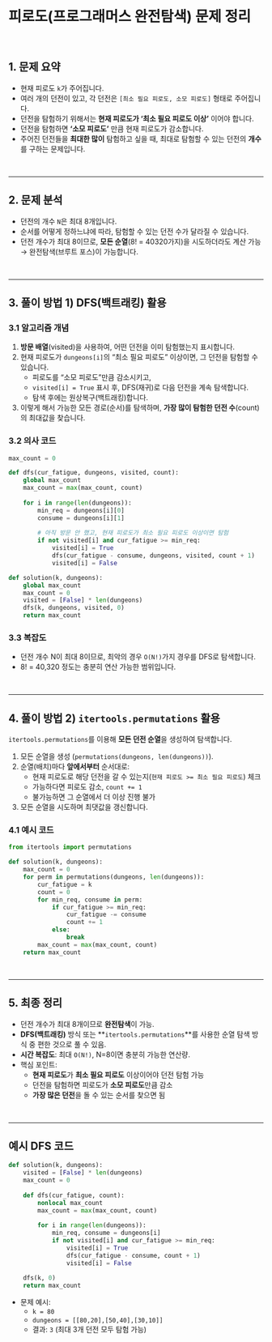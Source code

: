 # 피로도(프로그래머스 완전탐색) 문제 정리

<br />

## 1. 문제 요약

- 현재 피로도 `k`가 주어집니다.
- 여러 개의 던전이 있고, 각 던전은 `[최소 필요 피로도, 소모 피로도]` 형태로 주어집니다.
- 던전을 탐험하기 위해서는 **현재 피로도가 ‘최소 필요 피로도 이상’** 이어야 합니다.
- 던전을 탐험하면 **‘소모 피로도’** 만큼 현재 피로도가 감소합니다.
- 주어진 던전들을 **최대한 많이** 탐험하고 싶을 때, 최대로 탐험할 수 있는 던전의 **개수**를 구하는 문제입니다.

<br />

---

## 2. 문제 분석

- 던전의 개수 `N`은 최대 8개입니다.
- 순서를 어떻게 정하느냐에 따라, 탐험할 수 있는 던전 수가 달라질 수 있습니다.
- 던전 개수가 최대 8이므로, **모든 순열**(8! = 40320가지)을 시도하더라도 계산 가능 → 완전탐색(브루트 포스)이 가능합니다.

<br />

---

## 3. 풀이 방법 1) DFS(백트래킹) 활용

### 3.1 알고리즘 개념

1. **방문 배열**(visited)을 사용하여, 어떤 던전을 이미 탐험했는지 표시합니다.
2. 현재 피로도가 `dungeons[i]`의 “최소 필요 피로도” 이상이면, 그 던전을 탐험할 수 있습니다.
   - 피로도를 “소모 피로도”만큼 감소시키고,
   - `visited[i] = True` 표시 후, DFS(재귀)로 다음 던전을 계속 탐색합니다.
   - 탐색 후에는 원상복구(백트래킹)합니다.
3. 이렇게 해서 가능한 모든 경로(순서)를 탐색하며, **가장 많이 탐험한 던전 수**(count)의 최대값을 찾습니다.

### 3.2 의사 코드

~~~~python
max_count = 0

def dfs(cur_fatigue, dungeons, visited, count):
    global max_count
    max_count = max(max_count, count)
    
    for i in range(len(dungeons)):
        min_req = dungeons[i][0]
        consume = dungeons[i][1]
        
        # 아직 방문 안 했고, 현재 피로도가 최소 필요 피로도 이상이면 탐험
        if not visited[i] and cur_fatigue >= min_req:
            visited[i] = True
            dfs(cur_fatigue - consume, dungeons, visited, count + 1)
            visited[i] = False

def solution(k, dungeons):
    global max_count
    max_count = 0
    visited = [False] * len(dungeons)
    dfs(k, dungeons, visited, 0)
    return max_count
~~~~

### 3.3 복잡도

- 던전 개수 N이 최대 8이므로, 최악의 경우 `O(N!)`가지 경우를 DFS로 탐색합니다.
- 8! = 40,320 정도는 충분히 연산 가능한 범위입니다.

<br />

---

## 4. 풀이 방법 2) `itertools.permutations` 활용

`itertools.permutations`를 이용해 **모든 던전 순열**을 생성하여 탐색합니다.

1. 모든 순열을 생성 (`permutations(dungeons, len(dungeons))`).
2. 순열(배치)마다 **앞에서부터** 순서대로:
   - 현재 피로도로 해당 던전을 갈 수 있는지(`현재 피로도 >= 최소 필요 피로도`) 체크
   - 가능하다면 피로도 감소, `count += 1`
   - 불가능하면 그 순열에서 더 이상 진행 불가
3. 모든 순열을 시도하며 최댓값을 갱신합니다.

### 4.1 예시 코드

~~~~python
from itertools import permutations

def solution(k, dungeons):
    max_count = 0
    for perm in permutations(dungeons, len(dungeons)):
        cur_fatigue = k
        count = 0
        for min_req, consume in perm:
            if cur_fatigue >= min_req:
                cur_fatigue -= consume
                count += 1
            else:
                break
        max_count = max(max_count, count)
    return max_count
~~~~

<br />

---

## 5. 최종 정리

- 던전 개수가 최대 8개이므로 **완전탐색**이 가능.
- **DFS(백트래킹)** 방식 또는 **`itertools.permutations`**를 사용한 순열 탐색 방식 중 편한 것으로 풀 수 있음.
- **시간 복잡도**: 최대 `O(N!)`, N=8이면 충분히 가능한 연산량.
- 핵심 포인트:
  - **현재 피로도**가 **최소 필요 피로도** 이상이어야 던전 탐험 가능
  - 던전을 탐험하면 피로도가 **소모 피로도**만큼 감소
  - **가장 많은 던전**을 돌 수 있는 순서를 찾으면 됨

<br />

---

## 예시 DFS 코드

~~~~python
def solution(k, dungeons):
    visited = [False] * len(dungeons)
    max_count = 0
    
    def dfs(cur_fatigue, count):
        nonlocal max_count
        max_count = max(max_count, count)
        
        for i in range(len(dungeons)):
            min_req, consume = dungeons[i]
            if not visited[i] and cur_fatigue >= min_req:
                visited[i] = True
                dfs(cur_fatigue - consume, count + 1)
                visited[i] = False
    
    dfs(k, 0)
    return max_count
~~~~

- 문제 예시:
  - `k = 80`
  - `dungeons = [[80,20],[50,40],[30,10]]`
  - 결과: `3` (최대 3개 던전 모두 탐험 가능)
